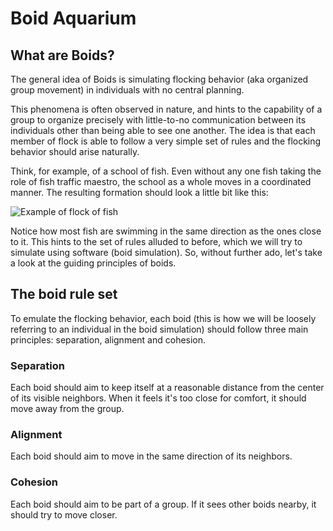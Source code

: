 # Boid Aquarium

## What are Boids?

The general idea of Boids is simulating flocking behavior (aka organized group movement) in individuals with no central planning.

This phenomena is often observed in nature, and hints to the capability of a group to organize precisely with little-to-no communication between its individuals other than being able to see one another. The idea is that each member of flock is able to follow a very simple set of rules and the flocking behavior should arise naturally.

Think, for example, of a school of fish. Even without any one fish taking the role of fish traffic maestro, the school as a whole moves in a coordinated manner. The resulting formation should look a little bit like this:

![Example of flock of fish](https://upload.wikimedia.org/wikipedia/commons/e/ea/Large_fish_school.png)

Notice how most fish are swimming in the same direction as the ones close to it. This hints to the set of rules alluded to before, which we will try to simulate using software (boid simulation). So, without further ado, let's take a look at the guiding principles of boids.

## The boid rule set

To emulate the flocking behavior, each boid (this is how we will be loosely referring to an individual in the boid simulation) should follow three main principles: separation, alignment and cohesion.

### Separation

Each boid should aim to keep itself at a reasonable distance from the center of its visible neighbors. When it feels it's too close for comfort, it should move away from the group.

### Alignment

Each boid should aim to move in the same direction of its neighbors.

### Cohesion

Each boid should aim to be part of a group. If it sees other boids nearby, it should try to move closer.
